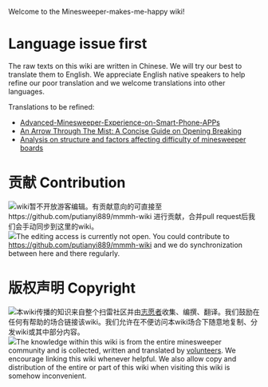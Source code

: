 Welcome to the Minesweeper-makes-me-happy wiki!

# Language issue first
The raw texts on this wiki are written in Chinese. We will try our best to translate them to English. We appreciate English native speakers to help refine our poor translation and we welcome translations into other languages.

Translations to be refined:
- [Advanced-Minesweeper-Experience-on-Smart-Phone-APPs](https://github.com/putianyi889/Minesweeper-makes-me-happy/wiki/%E3%80%90%E6%95%99%E7%A8%8B%E3%80%91%E6%89%8B%E6%9C%BA%E6%89%AB%E9%9B%B7%E8%BF%9B%E9%98%B6%E5%BF%83%E5%BE%97%EF%BC%88%E5%9F%BA%E4%BA%8E%E6%89%AB%E9%9B%B7%E8%81%94%E8%90%8C%E8%AE%BE%E5%AE%9A%EF%BC%89)
- [An Arrow Through The Mist: A Concise Guide on Opening Breaking](https://github.com/putianyi889/Minesweeper-makes-me-happy/wiki/%E4%B8%80%E6%94%AF%E7%A9%BF%E4%BA%91%E7%AE%AD%E2%80%94%E2%80%94%E2%80%9C%E7%A0%B4%E7%A9%BA%E2%80%9D%E7%AE%80%E8%A6%81%E6%95%99%E7%A8%8B)
- [Analysis on structure and factors affecting difficulty of minesweeper boards](https://github.com/putianyi889/Minesweeper-makes-me-happy/wiki/扫雷图的结构以及影响难度的因素分析)

# 贡献 Contribution
![](https://github.com/putianyi889/Minesweeper-makes-me-happy/blob/main/wiki/images/icons/china16.png)wiki暂不开放游客编辑。有贡献意向的可直接至https://github.com/putianyi889/mmmh-wiki 进行贡献，合并pull request后我们会手动同步到这里的wiki。<br>
![](https://github.com/putianyi889/Minesweeper-makes-me-happy/blob/main/wiki/images/icons/uk16.png)The editing access is currently not open. You could contribute to https://github.com/putianyi889/mmmh-wiki and we do synchronization between here and there regularly.

# 版权声明 Copyright
![](https://github.com/putianyi889/Minesweeper-makes-me-happy/blob/main/wiki/images/icons/china16.png)本wiki传播的知识来自整个扫雷社区并由[志愿者](https://github.com/putianyi889/mmmh-wiki/graphs/contributors)收集、编撰、翻译。我们鼓励在任何有帮助的场合链接该wiki。我们允许在不便访问本wiki场合下随意地复制、分发wiki或其中部分内容。<br>
![](https://github.com/putianyi889/Minesweeper-makes-me-happy/blob/main/wiki/images/icons/uk16.png)The knowledge within this wiki is from the entire minesweeper community and is collected, written and translated by [volunteers](https://github.com/putianyi889/mmmh-wiki/graphs/contributors). We encourage linking this wiki whenever helpful. We also allow copy and distribution of the entire or part of this wiki when visiting this wiki is somehow inconvenient.


